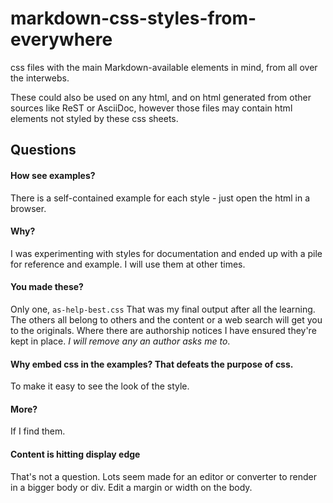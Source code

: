 # markdown-css-styles-from-everywhere
css files with the main Markdown-available elements in mind, from all over the interwebs. 

These could also be used on any html, and on html generated from other sources like ReST or AsciiDoc, however those files may contain html elements not styled by these css sheets.

## Questions

#### How see examples?
There is a self-contained example for each style - just open the html in a browser.

#### Why?
I was experimenting with styles for documentation and ended up with a pile for reference and example. I will use them at other times.

#### You made these?
Only one, `as-help-best.css` That was my final output after all the learning. The others all belong to others and the content or a web search will get you to the originals. Where there are authorship notices I have ensured they're kept in place. *I will remove any an author asks me to*.

#### Why embed css in the examples? That defeats the purpose of css.
To make it easy to see the look of the style.

#### More?
If I find them.

#### Content is hitting display edge
That's not a question. Lots seem made for an editor or converter to render in a bigger body or div. Edit a margin or width on the body.




